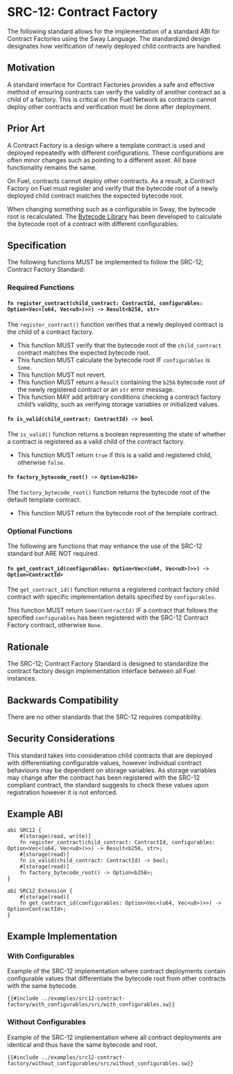 # SRC-12: Contract Factory

The following standard allows for the implementation of a standard ABI for Contract Factories using the Sway Language. The standardized design designates how verification of newly deployed child contracts are handled.

## Motivation

A standard interface for Contract Factories provides a safe and effective method of ensuring contracts can verify the validity of another contract as a child of a factory. This is critical on the Fuel Network as contracts cannot deploy other contracts and verification must be done after deployment.

## Prior Art

A Contract Factory is a design where a template contract is used and deployed repeatedly with different configurations. These configurations are often minor changes such as pointing to a different asset. All base functionality remains the same.

On Fuel, contracts cannot deploy other contracts. As a result, a Contract Factory on Fuel must register and verify that the bytecode root of a newly deployed child contract matches the expected bytecode root.

When changing something such as a configurable in Sway, the bytecode root is recalculated. The [Bytecode Library](https://docs.fuel.network/docs/sway-libs/bytecode/) has been developed to calculate the bytecode root of a contract with different configurables.

## Specification

The following functions MUST be implemented to follow the SRC-12; Contract Factory Standard:

### Required Functions

#### `fn register_contract(child_contract: ContractId, configurables: Option<Vec<(u64, Vec<u8>)>>) -> Result<b256, str>`

The `register_contract()` function verifies that a newly deployed contract is the child of a contract factory.

- This function MUST verify that the bytecode root of the `child_contract` contract matches the expected bytecode root.
- This function MUST calculate the bytecode root IF `configurables` is `Some`.
- This function MUST not revert.
- This function MUST return a `Result` containing the `b256` bytecode root of the newly registered contract or an `str` error message.
- This function MAY add arbitrary conditions checking a contract factory child’s validity, such as verifying storage variables or initialized values.

#### `fn is_valid(child_contract: ContractId) -> bool`

The `is_valid()` function returns a boolean representing the state of whether a contract is registered as a valid child of the contract factory.

- This function MUST return `true` if this is a valid and registered child, otherwise `false`.

#### `fn factory_bytecode_root() -> Option<b256>`

The `factory_bytecode_root()` function returns the bytecode root of the default template contract.

- This function MUST return the bytecode root of the template contract.

### Optional Functions

The following are functions that may enhance the use of the SRC-12 standard but ARE NOT required.

#### `fn get_contract_id(configurables: Option<Vec<(u64, Vec<u8>)>>) -> Option<ContractId>`

The `get_contract_id()` function returns a registered contract factory child contract with specific implementation details specified by `configurables`.

This function MUST return `Some(ContractId)` IF a contract that follows the specified `configurables` has been registered with the SRC-12 Contract Factory contract, otherwise `None`.

## Rationale

The SRC-12; Contract Factory Standard is designed to standardize the contract factory design implementation interface between all Fuel instances.

## Backwards Compatibility

There are no other standards that the SRC-12 requires compatibility.

## Security Considerations

This standard takes into consideration child contracts that are deployed with differentiating configurable values, however individual contract behaviours may be dependent on storage variables. As storage variables may change after the contract has been registered with the SRC-12 compliant contract, the standard suggests to check these values upon registration however it is not enforced.

## Example ABI

```sway
abi SRC12 {
    #[storage(read, write)]
    fn register_contract(child_contract: ContractId, configurables: Option<Vec<(u64, Vec<u8>)>>) -> Result<b256, str>;
    #[storage(read)]
    fn is_valid(child_contract: ContractId) -> bool;
    #[storage(read)]
    fn factory_bytecode_root() -> Option<b256>;
}

abi SRC12_Extension {
    #[storage(read)]
    fn get_contract_id(configurables: Option<Vec<(u64, Vec<u8>)>>) -> Option<ContractId>;
}
```

## Example Implementation

### With Configurables

Example of the SRC-12 implementation where contract deployments contain configurable values that differentiate the bytecode root from other contracts with the same bytecode.

```sway
{{#include ../examples/src12-contract-factory/with_configurables/src/with_configurables.sw}}
```

### Without Configurables

Example of the SRC-12 implementation where all contract deployments are identical and thus have the same bytecode and root.

```sway
{{#include ../examples/src12-contract-factory/without_configurables/src/without_configurables.sw}}
```
